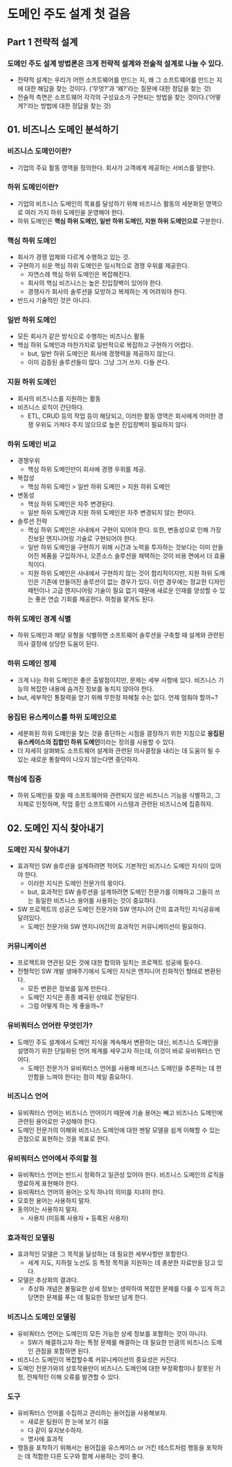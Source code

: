 # 도메인 주도 설계 첫 걸음

  ## Part 1 전략적 설계
  ### 도메인 주도 설계 방법론은 크게 전략적 설계와 전술적 설계로 나눌 수 있다.
  - 전략적 설계는 우리가 어떤 소프트웨어를 만드는 지, 왜 그 소프트웨어를 만드는 지에 대한 해답을 찾는 것이다. (’무엇?’과 ‘왜?’라는 질문에 대한 정답을 찾는 것)
  - 전술적 측면은 소프트웨어 각각의 구성요소가 구현되는 방법을 찾는 것이다.(‘어떻게?’라는 방법에 대한 정답을 찾는 것)
  ## 01. 비즈니스 도메인 분석하기
  ### 비즈니스 도메인이란?
  - 기업의 주요 활동 영역을 정의한다. 회사가 고객에게 제공하는 서비스를 말한다.
  ### 하위 도메인이란?
  - 기업의 비즈니스 도메인의 목표를 달성하기 위해 비즈니스 활동의 세분화된 영역으로 여러 가지 하위 도메인을 운영해야 한다.
  - 하위 도메인은 **핵심 하위 도메인, 일반 하위 도메인, 지원 하위 도메인으로** 구분한다.
  ### 핵심 하위 도메인
  - 회사가 경쟁 업체와 다르게 수행하고 있는 것.
  - 구현하기 쉬운 핵심 하위 도메인은 일시적으로 경쟁 우위를 제공한다.
    - 자연스레 핵심 하위 도메인은 복잡해진다.
    - 회사의 핵심 비즈니스는 높은 진입장벽이 있어야 한다.
    - 경쟁사가 회사의 솔루션을 모방하고 복제하는 게 어려워야 한다.
  - 반드시 기술적인 것은 아니다.
  ### 일반 하위 도메인
  - 모든 회사가 같은 방식으로 수행하는 비즈니스 활동
  - 핵심 하위 도메인과 마찬가지로 일반적으로 복잡하고 구현하기 어렵다.
    - but, 일반 하위 도메인은 회사에 경쟁력을 제공하지 않는다.
    - 이미 검증된 솔루션들이 많다. 그냥 그거 쓰자. 다들 쓴다.
  ### 지원 하위 도메인
  - 회사의 비즈니스를 지원하는 활동
  - 비즈니스 로직이 간단하다.
    - ETL, CRUD 등의 작업 등이 해당되고, 이러한 활동 영역은 회사에게 어떠한 경쟁 우위도 가져다 주지 않으므로 높은 진입장벽이 필요하지 않다.
  ### 하위 도메인 비교
  - 경쟁우위
    - 핵심 하위 도메인만이 회사에 경쟁 우위를 제공.
  - 복잡성
    - 핵심 하위 도메인 > 일반 하위 도메인 > 지원 하위 도메인
  - 변동성
    - 핵심 하위 도메인은 자주 변경된다.
    - 일반 하위 도메인과 지원 하위 도메인은 자주 변경되지 않는 편이다.
  - 솔루션 전략
    - 핵심 하위 도메인은 사내에서 구현이 되어야 한다. 또한, 변동성으로 인해 가장 진보된 엔지니어링 기술로 구현되어야 한다.
    - 일반 하위 도메인을 구현하기 위해 시간과 노력을 투자하는 것보다는 이미 만들어진 제품을 구입하거나, 오픈소스 솔루션을 채택하는 것이 비용 면에서 더 효율적이다.
    - 지원 하위 도메인은 사내에서 구현하지 않는 것이 합리적이지만, 지원 하위 도메인은 기존에 만들어진 솔루션이 없는 경우가 있다. 이런 경우에는 정교한 디자인 패턴이나 고급 엔지니어링 기술이 필요 없기 때문에 새로운 인재를 양성할 수 있는 좋은 연습 기회를 제공한다. 하청을 맡겨도 된다.
  ### 하위 도메인 경계 식별
  - 하위 도메인과 해당 유형을 식별하면 소프트웨어 솔루션을 구축할 때 설계와 관련된 의사 결정에 상당한 도움이 된다.
  ### 하위 도메인 정제
  - 크게 나눈 하위 도메인은 좋은 출발점이지만, 문제는 세부 사항에 있다. 비즈니스 기능의 복잡한 내용에 숨겨진 정보를 놓치지 않아야 한다.
  - but, 세부적인 통찰력을 얻기 위해 무한정 파헤칠 수는 없다. 언제 멈춰야 할까~?
  ### 응집된 유스케이스를 하위 도메인으로
  - 세분화된 하위 도메인을 찾는 것을 중단하는 시점을 결정하기 위한 지침으로 **응집된 유스케이스의 집합인 하위 도메인**이라는 정의를 사용할 수 있다.
  - 더 자세히 살펴봐도 소프트웨어 설계와 관련된 의사결정을 내리는 데 도움이 될 수 있는 새로운 통찰력이 나오지 않는다면 중단하자.
  ### 핵심에 집중
  - 하위 도메인을 찾을 때 소프트웨어와 관련되지 않은 비즈니스 기능을 식별하고, 그 자체로 인정하며, 작업 중인 소프트웨어 시스템과 관련된 비즈니스에 집중하자.
  
  ## 02. 도메인 지식 찾아내기
  ### 도메인 지식 찾아내기
  - 효과적인 SW 솔루션을 설계하려면 적어도 기본적인 비즈니스 도메인 지식이 있어야 한다.
    - 이러한 지식은 도메인 전문가의 몫이다.
    - but, 효과적인 SW 솔루션을 설계하려면 도메인 전문가를 이해하고 그들이 쓰는 동일한 비즈니스 용어를 사용하는 것이 중요하다.
  - SW 프로젝트의 성공은 도메인 전문가와 SW 엔지니어 간의 효과적인 지식공유에 달려있다.
    - 도메인 전문가와 SW 엔지니어간의 효과적인 커뮤니케이션이 필요하다.
  ### 커뮤니케이션
  - 프로젝트와 연관된 모든 것에 대한 합의와 일치는 프로젝트 성공에 필수다.
  - 전형적인 SW 개발 생애주기에서 도메인 지식은 엔지니어 친화적인 형태로 변환된다.
    - 모든 변환은 정보를 잃게 만든다.
    - 도메인 지식은 종종 왜곡된 상태로 전달된다.
    - 그럼 어떻게 하는 게 좋을까~?
  ### 유비쿼터스 언어란 무엇인가?
  - 도메인 주도 설계에서 도메인 지식을 계속해서 변환하는 대신, 비즈니스 도메인을 설명하기 위한 단일화된 언어 체계를 세우고자 하는데, 이것이 바로 유비쿼터스 언어다.
    - 도메인 전문가가 유비쿼터스 언어를 사용해 비즈니스 도메인을 추론하는 데 편안함을 느껴야 한다는 점이 제일 중요하다.
  ### 비즈니스 언어
  - 유비쿼터스 언어는 비즈니스 언어이기 때문에 기술 용어는 빼고 비즈니스 도메인에 관련된 용어로만 구성해야 한다.
  - 도메인 전문가의 이해와 비즈니스 도메인에 대한 멘탈 모델을 쉽게 이해할 수 있는 관점으로 표현하는 것을 목표로 한다.
  ### 유비쿼터스 언어에서 주의할 점
  - 유비쿼터스 언어는 반드시 정확하고 일관성 있어야 한다. 비즈니스 도메인의 로직을 명료하게 표현해야 한다.
  - 유비쿼터스 언어의 용어는 오직 하나의 의미를 지녀야 한다.
  - 모호한 용어는 사용하지 말자.
  - 동의어는 사용하지 말자.
    - 사용자 (미등록 사용자 + 등록된 사용자)
  ### 효과적인 모델링
  - 효과적인 모델은 그 목적을 달성하는 데 필요한 세부사항만 포함한다.
    - 세계 지도, 지하철 노선도 등 특정 목적을 지원하는 데 충분한 자료만을 담고 있다.
  - 모델은 추상화의 결과다.
    - 추상화 개념은 불필요한 상세 정보는 생략하여 복잡한 문제를 다룰 수 있게 하고 당면한 문제를 푸는 데 필요한 정보만 남게 한다.
  ### 비즈니스 도메인 모델링
  - 유비쿼터스 언어는 도메인의 모든 가능한 상세 정보를 포함하는 것이 아니다.
    - SW가 해결하고자 하는 특정 문제를 해결하는 데 필요한 만큼의 비즈니스 도메인 관점을 포함하면 된다.
  - 비즈니스 도메인이 복잡할수록 커뮤니케이션의 중요성은 커진다.
  - 도메인 전문가와의 상호작용만이 비즈니스 도메인에 대한 부정확함이나 잘못된 가정, 전체적인 이해 오류를 발견할 수 있다.
  ### 도구
  - 유비쿼터스 언어를 수집하고 관리하는 용어집을 사용해보자.
    - 새로운 팀원이 한 눈에 보기 쉬움
    - 다 같이 유지보수하자.
    - 명사에 효과적
  - 행동을 포착하기 위해서는 용어집을 유스케이스 or 거킨 테스트처럼 행동을 포착하는 데 적합한 다른 도구와 함께 사용하는 것이 좋다.
